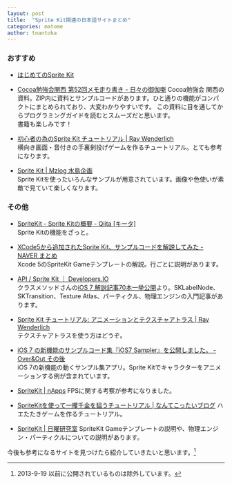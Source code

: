 ```yaml
---
layout: post
title:  "Sprite Kit関連の日本語サイトまとめ"
categories: matome
author: tnantoka
---
```


### おすすめ

* [はじめてのSprite Kit](http://www.studioshin.com/cocoa_sample/)  
* [Cocoa勉強会関西 第52回メモ走り書き - 日々の御伽噺](http://raydive.hatenablog.jp/entry/2013/10/05/185058)
Cocoa勉強会 関西の資料。ZIP内に資料とサンプルコードがあります。ひと通りの機能がコンパクトにまとめられており、大変わかりやすいです。
この資料に目を通してからプログラミングガイドを読むとスムーズだと思います。  
書籍も楽しみです！

* [初心者の為のSprite Kit チュートリアル | Ray Wenderlich](http://www.raywenderlich.com/ja/51583/%e5%88%9d%e5%bf%83%e8%80%85%e3%81%ae%e7%82%ba%e3%81%aesprite-kit-%e3%83%81%e3%83%a5%e3%83%bc%e3%83%88%e3%83%aa%e3%82%a2%e3%83%ab)  
横向き画面・音付きの手裏剣投げゲームを作るチュートリアル。とても参考になります。

* [Sprite Kit | Mzlog 水島企画](http://lepetit-prince.net/ios/?s=Sprite+Kit)  
Sprite Kitを使ったいろんなサンプルが用意されています。画像や色使いが素敵で見ていて楽しくなります。

### その他

* [SpriteKit - Sprite Kitの概要 - Qiita [キータ]](http://qiita.com/studiork/items/30a703b60f1974fb8e43)  
Sprite Kitの機能をざっと。

* [XCode5から追加されたSprite Kit、サンプルコードを解説してみた - NAVER まとめ](http://matome.naver.jp/odai/2137975747967707901)  
Xcode 5のSpriteKit Gameテンプレートの解説。行ごとに説明があります。

* [API / Sprite Kit ｜ Developers.IO](http://dev.classmethod.jp/referencecat/api-sprite-kit/)  
クラスメソッドさんの[iOS 7 解説記事70本一挙公開](http://dev.classmethod.jp/smartphone/iphone/ios7-outline/)より。SKLabelNode、SKTransition、Texture Atlas、パーティクル、物理エンジンの入門記事があります。

* [Sprite Kit チュートリアル: アニメーションとテクスチャアトラス | Ray Wenderlich](http://www.raywenderlich.com/ja/51748/sprite-kit-%e3%83%81%e3%83%a5%e3%83%bc%e3%83%88%e3%83%aa%e3%82%a2%e3%83%ab-%e3%82%a2%e3%83%8b%e3%83%a1%e3%83%bc%e3%82%b7%e3%83%a7%e3%83%b3%e3%81%a8%e3%83%86%e3%82%af%e3%82%b9%e3%83%81%e3%83%a3)  
テクスチャアトラスを使う方はどうぞ。

* [iOS 7 の新機能のサンプルコード集『iOS7 Sampler』を公開しました。 - Over&amp;Out その後](http://d.hatena.ne.jp/shu223/20130924/1379990718)  
iOS 7の新機能の動くサンプル集アプリ。Sprite Kitでキャラクターをアニメーションする例が含まれています。

* [SpriteKit | nApps](http://www.kurion.jp/category/spritekit)
FPSに関する考察が参考になりました。

* [SpriteKitを使って一攫千金を狙うチュートリアル | なんてこったいブログ](http://nantekottai.com/2013/09/19/spritekit/)
ハエたたきゲームを作るチュートリアル。

* [SpriteKit | 日曜研究室](http://peta.okechan.net/blog/archives/tag/spritekit)
SpriteKit Gameテンプレートの説明や、物理エンジン・パーティクルについての説明があります。

今後も参考になるサイトを見つけたら紹介していきたいと思います。[^1]

[^1]: 2013-9-19 以前に公開されているものは除外しています。

